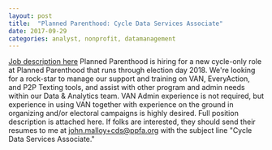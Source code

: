```yaml
---
layout: post
title:  "Planned Parenthood: Cycle Data Services Associate"
date: 2017-09-29  
categories: analyst, nonprofit, datamanagement
---
```

 
[Job description here](https://drive.google.com/drive/u/0/folders/0B9_aAEjlRGgQR0JWeTFQWXhXLTg)
Planned Parenthood is hiring for a new cycle-only role at Planned Parenthood that runs through election day 2018. We're looking for a rock-star to manage our support and training on VAN, EveryAction, and P2P Texting tools, and assist with other program and admin needs within our Data & Analytics team. VAN Admin experience is not required, but experience in using VAN together with experience on the ground in organizing and/or electoral campaigns is highly desired. Full position description is attached here.
If folks are interested, they should send their resumes to me at john.malloy+cds@ppfa.org with the subject line "Cycle Data Services Associate." 
